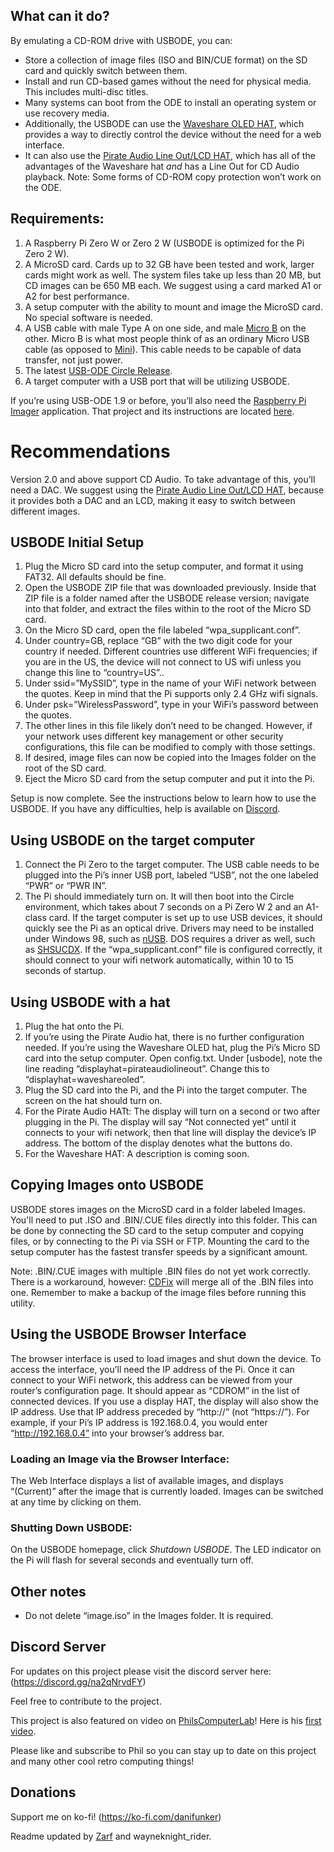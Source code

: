 
## What can it do?
By emulating a CD-ROM drive with USBODE, you can:
- Store a collection of image files (ISO and BIN/CUE format) on the SD card and quickly switch between them.
- Install and run CD-based games without the need for physical media. This includes multi-disc titles.
- Many systems can boot from the ODE to install an operating system or use recovery media.
- Additionally, the USBODE can use the [Waveshare OLED HAT]([url](https://www.waveshare.com/wiki/1.3inch_OLED_HAT)), which provides a way to directly control the device without the need for a web interface.
- It can also use the [Pirate Audio Line Out/LCD HAT]([url](https://shop.pimoroni.com/products/pirate-audio-line-out)), which has all of the advantages of the Waveshare hat _and_ has a Line Out for CD Audio playback.
Note: Some forms of CD-ROM copy protection won’t work on the ODE.

## Requirements:
1. A Raspberry Pi Zero W or Zero 2 W (USBODE is optimized for the Pi Zero 2 W).
2. A MicroSD card. Cards up to 32 GB have been tested and work, larger cards might work as well. The system files take up less than 20 MB, but CD images can be 650 MB each. We suggest using a card marked A1 or A2 for best performance.
3. A setup computer with the ability to mount and image the MicroSD card. No special software is needed.
4. A USB cable with male Type A on one side, and male [Micro B](https://en.wikipedia.org/wiki/USB_hardware#/media/File:MicroB_USB_Plug.jpg) on the other. Micro B is what most people think of as an ordinary Micro USB cable (as opposed to [Mini](https://en.wikipedia.org/wiki/USB_hardware#/media/File:Cable_Mini_USB.jpg)). This cable needs to be capable of data transfer, not just power.
5. The latest [USB-ODE Circle Release]([url](https://github.com/danifunker/usbode-circle/releases)).
6. A target computer with a USB port that will be utilizing USBODE.

If you’re using USB-ODE 1.9 or before, you’ll also need the [Raspberry Pi Imager](https://www.raspberrypi.com/software/) application. That project and its instructions are located [here](https://github.com/danifunker/usbode/releases).

# Recommendations
Version 2.0 and above support CD Audio. To take advantage of this, you’ll need a DAC. We suggest using the [Pirate Audio Line Out/LCD HAT]([url](https://shop.pimoroni.com/products/pirate-audio-line-out)), because it provides both a DAC and an LCD, making it easy to switch between different images.

## USBODE Initial Setup
1. Plug the Micro SD card into the setup computer, and format it using FAT32. All defaults should be fine.
2. Open the USBODE ZIP file that was downloaded previously. Inside that ZIP file is a folder named after the USBODE release version; navigate into that folder, and extract the files within to the root of the Micro SD card.
3. On the Micro SD card, open the file labeled “wpa_supplicant.conf”.
4. Under country=GB, replace “GB” with the two digit code for your country if needed. Different countries use different WiFi frequencies; if you are in the US, the device will not connect to US wifi unless you change this line to “country=US”..
5. Under ssid=”MySSID”, type in the name of your WiFi network between the quotes. Keep in mind that the Pi supports only 2.4 GHz wifi signals.
6. Under psk=”WirelessPassword”, type in your WiFi’s password between the quotes.
7. The other lines in this file likely don’t need to be changed. However, if your network uses different key management or other security configurations, this file can be modified to comply with those settings.
8. If desired, image files can now be copied into the Images folder on the root of the SD card.
9. Eject the Micro SD card from the setup computer and put it into the Pi.

Setup is now complete. See the instructions below to learn how to use the USBODE. If you have any difficulties, help is available on [Discord](https://discord.gg/na2qNrvdFY).

## Using USBODE on the target computer
1. Connect the Pi Zero to the target computer. The USB cable needs to be plugged into the Pi’s inner USB port, labeled “USB”, not the one labeled “PWR” or “PWR IN”.
2. The Pi should immediately turn on. It will then boot into the Circle environment, which takes about 7 seconds on a Pi Zero W 2 and an A1-class card. If the target computer is set up to use USB devices, it should quickly see the Pi as an optical drive. Drivers may need to be installed under Windows 98, such as [nUSB]([url](https://www.philscomputerlab.com/windows-98-usb-storage-driver.html)). DOS requires a driver as well, such as [SHSUCDX]([url](http://adoxa.altervista.org/shsucdx/)). If the “wpa_supplicant.conf” file is configured correctly, it should connect to your wifi network automatically, within 10 to 15 seconds of startup.

## Using USBODE with a hat
1. Plug the hat onto the Pi.
2. If you’re using the Pirate Audio hat, there is no further configuration needed. If you’re using the Waveshare OLED hat, plug the Pi’s Micro SD card into the setup computer. Open config.txt. Under [usbode], note the line reading “displayhat=pirateaudiolineout”. Change this to “displayhat=waveshareoled”.
3. Plug the SD card into the Pi, and the Pi into the target computer. The screen on the hat should turn on.
4. For the Pirate Audio HATt: The display will turn on a second or two after plugging in the Pi. The display will say “Not connected yet” until it connects to your wifi network, then that line will display the device’s IP address. The bottom of the display denotes what the buttons do.
5. For the Waveshare HAT: A description is coming soon.

## Copying Images onto USBODE
USBODE stores images on the MicroSD card in a folder labeled Images. You'll need to put .ISO and .BIN/.CUE files directly into this folder. This can be done by connecting the SD card to the setup computer and copying files, or by connecting to the Pi via SSH or FTP. Mounting the card to the setup computer has the fastest transfer speeds by a significant amount.

Note: .BIN/.CUE images with multiple .BIN files do not yet work correctly. There is a workaround, however: [CDFix]([url](https://web.archive.org/web/20240112090553/https://krikzz.com/pub/support/mega-everdrive/pro-series/cdfix/)) will merge all of the .BIN files into one. Remember to make a backup of the image files before running this utility.

## Using the USBODE Browser Interface
The browser interface is used to load images and shut down the device. To access the interface, you’ll need the IP address of the Pi. Once it can connect to your WiFi network, this address can be viewed from your router’s configuration page. It should appear as “CDROM” in the list of connected devices. If you use a display HAT, the display will also show the IP address. Use that IP address preceded by “http://” (not “https://”). For example, if your Pi’s IP address is 192.168.0.4, you would enter “http://192.168.0.4” into your browser’s address bar.

### Loading an Image via the Browser Interface:
The Web Interface displays a list of available images, and displays “(Current)” after the image that is currently loaded. Images can be switched at any time by clicking on them.

### Shutting Down USBODE:
On the USBODE homepage, click _Shutdown USBODE_. The LED indicator on the Pi will flash for several seconds and eventually turn off.

## Other notes
- Do not delete “image.iso” in the Images folder. It is required.

## Discord Server
For updates on this project please visit the discord server here: (https://discord.gg/na2qNrvdFY)

Feel free to contribute to the project.

This project is also featured on video on [PhilsComputerLab](https://www.youtube.com/channel/UCj9IJ2QvygoBJKSOnUgXIRA)!
Here is his [first video](https://www.youtube.com/watch?v=Is3ULD0ZXnI).

Please like and subscribe to Phil so you can stay up to date on this project and many other cool retro computing things!

## Donations
Support me on ko-fi!
(https://ko-fi.com/danifunker)

Readme updated by [Zarf](https://github.com/Zarf-42) and wayneknight_rider.

